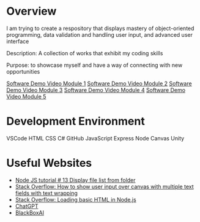 # Overview

I am trying to create a respository that displays mastery of object-oriented programming, data validation and handling user input, and advanced user interface

Description: A collection of works that exhibit my coding skills

Purpose: to showcase myself and have a way of connecting with new opportunities

[Software Demo Video Module 1](https://youtu.be/koenKCoAS70)
[Software Demo Video Module 2](https://youtu.be/bTmmmRCUYdM)
[Software Demo Video Module 3](https://youtu.be/EPGiZCPrZig)
[Software Demo Video Module 4](https://youtu.be/g_c0I0jodzE)
[Software Demo Video Module 5](https://youtu.be/tdxubKSmPuM)

# Development Environment

VSCode
HTML
CSS
C#
GitHub
JavaScript
Express Node
Canvas 
Unity

# Useful Websites

* [Node JS tutorial # 13 Display file list from folder](https://www.youtube.com/watch?v=mIWplmdkwDk)
* [Stack Overflow: How to show user input over canvas with multiple text fields with text wrapping
](https://stackoverflow.com/questions/58584613/how-to-show-user-input-over-canvas-with-multiple-text-fields-with-text-wrapping)
* [Stack Overflow: Loading basic HTML in Node.js](https://stackoverflow.com/questions/4720343/loading-basic-html-in-node-js)
* [ChatGPT](https://chatgpt.com/)
* [BlackBoxAI](https://www.blackbox.ai/)











